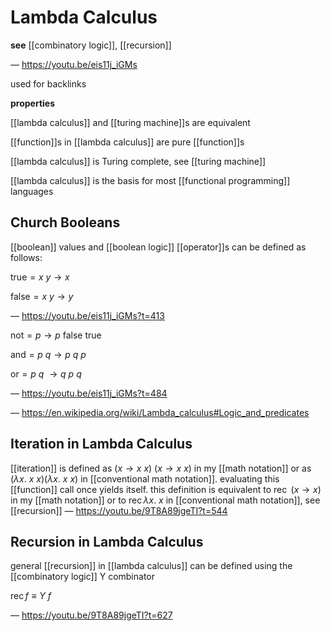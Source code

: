 # Lambda Calculus

**see** [[combinatory logic]], [[recursion]]

&mdash; <https://youtu.be/eis11j_iGMs>

used for backlinks

**properties**

[[lambda calculus]] and [[turing machine]]s are equivalent

[[function]]s in [[lambda calculus]] are pure [[function]]s

[[lambda calculus]] is Turing complete, see [[turing machine]]

[[lambda calculus]] is the basis for most [[functional programming]] languages

## Church Booleans

[[boolean]] values and [[boolean logic]] [[operator]]s can be defined as follows:

$\text{true} = x\ y \rightarrow x$

$\text{false} = x\ y \rightarrow y$

&mdash; <https://youtu.be/eis11j_iGMs?t=413>

$\text{not} = p \rightarrow p\ \text{false}\ \text{true}$

$\text{and} = p\ q \rightarrow p\ q\ p$

$\text{or} = p\ q\ \rightarrow q\ p\ q$

&mdash; <https://youtu.be/eis11j_iGMs?t=484>

&mdash; <https://en.wikipedia.org/wiki/Lambda_calculus#Logic_and_predicates>

## Iteration in Lambda Calculus

[[iteration]] is defined as $(x \rightarrow x\ x)\ (x \rightarrow x\ x)$ in my [[math notation]] or as $(\lambda x.\ x\ x) (\lambda x.\ x\ x)$ in [[conventional math notation]]. evaluating this [[function]] call once yields itself. this definition is equivalent to $\operatorname{rec}\ (x \rightarrow x)$ in my [[math notation]] or to $\operatorname{rec} \lambda x.\ x$ in [[conventional math notation]], see [[recursion]] &mdash; <https://youtu.be/9T8A89jgeTI?t=544>

## Recursion in Lambda Calculus

general [[recursion]] in [[lambda calculus]] can be defined using the [[combinatory logic]] Y combinator

$\operatorname{rec} f \equiv Y\ f$

&mdash; <https://youtu.be/9T8A89jgeTI?t=627>
